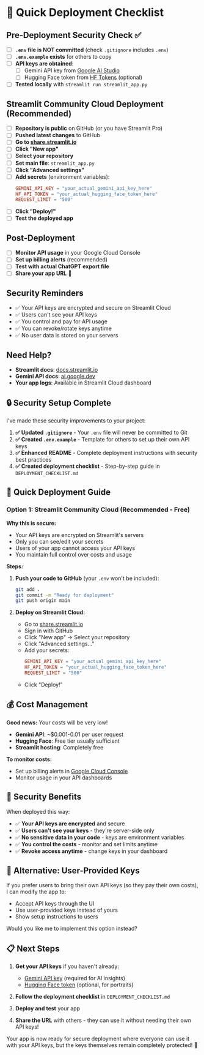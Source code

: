 # 🚀 Quick Deployment Checklist

## Pre-Deployment Security Check ✅

- [ ] **`.env` file is NOT committed** (check `.gitignore` includes `.env`)
- [ ] **`.env.example` exists** for others to copy
- [ ] **API keys are obtained**:
  - [ ] Gemini API key from [Google AI Studio](https://makersuite.google.com/app/apikey)
  - [ ] Hugging Face token from [HF Tokens](https://huggingface.co/settings/tokens) (optional)
- [ ] **Tested locally** with `streamlit run streamlit_app.py`

## Streamlit Community Cloud Deployment (Recommended)

- [ ] **Repository is public** on GitHub (or you have Streamlit Pro)
- [ ] **Pushed latest changes** to GitHub
- [ ] **Go to [share.streamlit.io](https://share.streamlit.io)**
- [ ] **Click "New app"**
- [ ] **Select your repository**
- [ ] **Set main file**: `streamlit_app.py`
- [ ] **Click "Advanced settings"**
- [ ] **Add secrets** (environment variables):
  ```toml
  GEMINI_API_KEY = "your_actual_gemini_api_key_here"
  HF_API_TOKEN = "your_actual_hugging_face_token_here" 
  REQUEST_LIMIT = "500"
  ```
- [ ] **Click "Deploy!"**
- [ ] **Test the deployed app**

## Post-Deployment

- [ ] **Monitor API usage** in your Google Cloud Console
- [ ] **Set up billing alerts** (recommended)
- [ ] **Test with actual ChatGPT export file**
- [ ] **Share your app URL** 🎉

## Security Reminders

- ✅ Your API keys are encrypted and secure on Streamlit Cloud
- ✅ Users can't see your API keys
- ✅ You control and pay for API usage
- ✅ You can revoke/rotate keys anytime
- ✅ No user data is stored on your servers

## Need Help?

- **Streamlit docs**: [docs.streamlit.io](https://docs.streamlit.io)
- **Gemini API docs**: [ai.google.dev](https://ai.google.dev)
- **Your app logs**: Available in Streamlit Cloud dashboard 

## 🔒 Security Setup Complete

I've made these security improvements to your project:

1. **✅ Updated `.gitignore`** - Your `.env` file will never be committed to Git
2. **✅ Created `.env.example`** - Template for others to set up their own API keys  
3. **✅ Enhanced README** - Complete deployment instructions with security best practices
4. **✅ Created deployment checklist** - Step-by-step guide in `DEPLOYMENT_CHECKLIST.md`

## 🚀 Quick Deployment Guide

### Option 1: Streamlit Community Cloud (Recommended - Free)

**Why this is secure:**
- Your API keys are encrypted on Streamlit's servers
- Only you can see/edit your secrets
- Users of your app cannot access your API keys
- You maintain full control over costs and usage

**Steps:**

1. **Push your code to GitHub** (your `.env` won't be included):
   ```bash
   git add .
   git commit -m "Ready for deployment"
   git push origin main
   ```

2. **Deploy on Streamlit Cloud:**
   - Go to [share.streamlit.io](https://share.streamlit.io)
   - Sign in with GitHub
   - Click "New app" → Select your repository
   - Click "Advanced settings..."
   - Add your secrets:
     ```toml
     GEMINI_API_KEY = "your_actual_gemini_api_key_here"
     HF_API_TOKEN = "your_actual_hugging_face_token_here"
     REQUEST_LIMIT = "500"
     ```
   - Click "Deploy!"

## 💰 Cost Management

**Good news:** Your costs will be very low!

- **Gemini API**: ~$0.001-0.01 per user request
- **Hugging Face**: Free tier usually sufficient
- **Streamlit hosting**: Completely free

**To monitor costs:**
- Set up billing alerts in [Google Cloud Console](https://console.cloud.google.com)
- Monitor usage in your API dashboards

## 🔐 Security Benefits

When deployed this way:
- ✅ **Your API keys are encrypted** and secure
- ✅ **Users can't see your keys** - they're server-side only
- ✅ **No sensitive data in your code** - keys are environment variables
- ✅ **You control the costs** - monitor and set limits anytime
- ✅ **Revoke access anytime** - change keys in your dashboard

## 🎯 Alternative: User-Provided Keys

If you prefer users to bring their own API keys (so they pay their own costs), I can modify the app to:
- Accept API keys through the UI
- Use user-provided keys instead of yours
- Show setup instructions to users

Would you like me to implement this option instead?

## 📋 Next Steps

1. **Get your API keys** if you haven't already:
   - [Gemini API key](https://makersuite.google.com/app/apikey) (required for AI insights)
   - [Hugging Face token](https://huggingface.co/settings/tokens) (optional, for portraits)

2. **Follow the deployment checklist** in `DEPLOYMENT_CHECKLIST.md`

3. **Deploy and test** your app

4. **Share the URL** with others - they can use it without needing their own API keys!

Your app is now ready for secure deployment where everyone can use it with your API keys, but the keys themselves remain completely protected! 🎉 